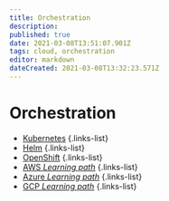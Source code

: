 ```yaml
---
title: Orchestration
description: 
published: true
date: 2021-03-08T13:51:07.901Z
tags: cloud, orchestration
editor: markdown
dateCreated: 2021-03-08T13:32:23.571Z
---
```


# Orchestration
- [Kubernetes](/training/cloud_and_devops/tbd)
{.links-list}
- [Helm](/training/cloud_and_devops/tbd)
{.links-list}
- [OpenShift](/training/cloud_and_devops/tbd)
{.links-list}
- [AWS *Learning path*](/training/cloud_and_devops/orchestration/aws)
{.links-list}
- [Azure *Learning path*](/training/cloud_and_devops/azure)
{.links-list}
- [GCP *Learning path*](/training/cloud_and_devops/gcp)
{.links-list}